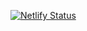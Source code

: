 [![Netlify Status](https://api.netlify.com/api/v1/badges/42ba21fe-b03a-4c33-82f9-6d5f84cf5c38/deploy-status)](https://okf-javascript-todo-app.netlify.app/)
